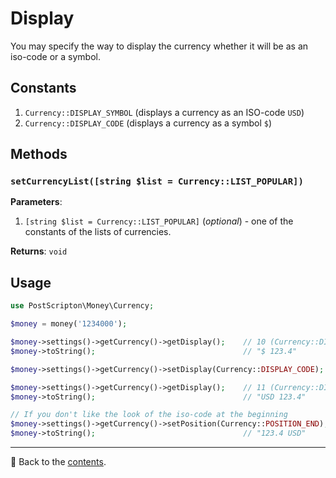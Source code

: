 # Display
You may specify the way to display the currency whether it will be as an iso-code or a symbol.

## Constants

1. `Currency::DISPLAY_SYMBOL` (displays a currency as an ISO-code `USD`)
2. `Currency::DISPLAY_CODE` (displays a currency as a symbol `$`)

## Methods

### `setCurrencyList([string $list = Currency::LIST_POPULAR])`
**Parameters**:
1. `[string $list = Currency::LIST_POPULAR]` (*optional*) - one of the constants of the lists of currencies.

**Returns**: `void`

## Usage

```php
use PostScripton\Money\Currency;

$money = money('1234000');

$money->settings()->getCurrency()->getDisplay();    // 10 (Currency::DISPLAY_SYMBOL)
$money->toString();                                 // "$ 123.4"

$money->settings()->getCurrency()->setDisplay(Currency::DISPLAY_CODE);

$money->settings()->getCurrency()->getDisplay();    // 11 (Currency::DISPLAY_CODE)
$money->toString();                                 // "USD 123.4"

// If you don't like the look of the iso-code at the beginning
$money->settings()->getCurrency()->setPosition(Currency::POSITION_END);
$money->toString();                                 // "123.4 USD"
```

---

📌 Back to the [contents](/docs/03_currencies/README.md).

